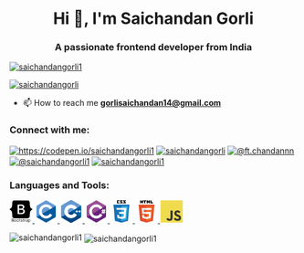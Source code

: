 <h1 align="center">Hi 👋, I'm Saichandan Gorli</h1>
<h3 align="center">A passionate frontend developer from India</h3>

<p align="left"> <a href="https://github.com/ryo-ma/github-profile-trophy"><img src="https://github-profile-trophy.vercel.app/?username=saichandangorli1" alt="saichandangorli1" /></a> </p>

<p align="left"> <a href="https://twitter.com/saichandangorli" target="blank"><img src="https://img.shields.io/twitter/follow/saichandangorli?logo=twitter&style=for-the-badge" alt="saichandangorli" /></a> </p>

- 📫 How to reach me **gorlisaichandan14@gmail.com**

<h3 align="left">Connect with me:</h3>
<p align="left">
<a href="https://codepen.io/https://codepen.io/saichandangorli1" target="blank"><img align="center" src="https://raw.githubusercontent.com/rahuldkjain/github-profile-readme-generator/master/src/images/icons/Social/codepen.svg" alt="https://codepen.io/saichandangorli1" height="30" width="40" /></a>
<a href="https://twitter.com/saichandangorli" target="blank"><img align="center" src="https://raw.githubusercontent.com/rahuldkjain/github-profile-readme-generator/master/src/images/icons/Social/twitter.svg" alt="saichandangorli" height="30" width="40" /></a>
<a href="https://instagram.com/@ft.chandannn" target="blank"><img align="center" src="https://raw.githubusercontent.com/rahuldkjain/github-profile-readme-generator/master/src/images/icons/Social/instagram.svg" alt="@ft.chandannn" height="30" width="40" /></a>
<a href="https://www.codechef.com/users/@saichandangorli1" target="blank"><img align="center" src="https://cdn.jsdelivr.net/npm/simple-icons@3.1.0/icons/codechef.svg" alt="@saichandangorli1" height="30" width="40" /></a>
<a href="https://discord.gg/saichandangorli1" target="blank"><img align="center" src="https://raw.githubusercontent.com/rahuldkjain/github-profile-readme-generator/master/src/images/icons/Social/discord.svg" alt="saichandangorli1" height="30" width="40" /></a>
</p>

<h3 align="left">Languages and Tools:</h3>
<p align="left"> <a href="https://getbootstrap.com" target="_blank" rel="noreferrer"> <img src="https://raw.githubusercontent.com/devicons/devicon/master/icons/bootstrap/bootstrap-plain-wordmark.svg" alt="bootstrap" width="40" height="40"/> </a> <a href="https://www.cprogramming.com/" target="_blank" rel="noreferrer"> <img src="https://raw.githubusercontent.com/devicons/devicon/master/icons/c/c-original.svg" alt="c" width="40" height="40"/> </a> <a href="https://www.w3schools.com/cpp/" target="_blank" rel="noreferrer"> <img src="https://raw.githubusercontent.com/devicons/devicon/master/icons/cplusplus/cplusplus-original.svg" alt="cplusplus" width="40" height="40"/> </a> <a href="https://www.w3schools.com/cs/" target="_blank" rel="noreferrer"> <img src="https://raw.githubusercontent.com/devicons/devicon/master/icons/csharp/csharp-original.svg" alt="csharp" width="40" height="40"/> </a> <a href="https://www.w3schools.com/css/" target="_blank" rel="noreferrer"> <img src="https://raw.githubusercontent.com/devicons/devicon/master/icons/css3/css3-original-wordmark.svg" alt="css3" width="40" height="40"/> </a> <a href="https://www.w3.org/html/" target="_blank" rel="noreferrer"> <img src="https://raw.githubusercontent.com/devicons/devicon/master/icons/html5/html5-original-wordmark.svg" alt="html5" width="40" height="40"/> </a> <a href="https://developer.mozilla.org/en-US/docs/Web/JavaScript" target="_blank" rel="noreferrer"> <img src="https://raw.githubusercontent.com/devicons/devicon/master/icons/javascript/javascript-original.svg" alt="javascript" width="40" height="40"/> </a> </p>

<p><img align="left" src="https://github-readme-stats.vercel.app/api/top-langs?username=saichandangorli1&show_icons=true&locale=en&layout=compact" alt="saichandangorli1" /></p>

<p>&nbsp;<img align="center" src="https://github-readme-stats.vercel.app/api?username=saichandangorli1&show_icons=true&locale=en" alt="saichandangorli1" /></p>
